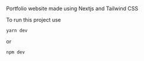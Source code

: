 Portfolio website made using Nextjs and Tailwind CSS

To run this project use

`yarn dev`

or

`npm dev`
